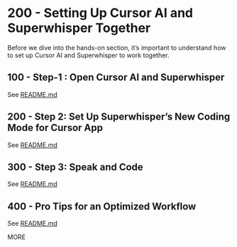 # 200 - Setting Up Cursor AI and Superwhisper Together

Before we dive into the hands-on section, it’s important to understand how to set up Cursor AI and Superwhisper to work together.

## 100 - Step-1 : Open Cursor AI and Superwhisper

See [README.md](./100/README.md)

## 200 - Step 2: Set Up Superwhisper’s New Coding Mode for Cursor App

See [README.md](./200/README.md)

## 300 - Step 3: Speak and Code

See [README.md](./300/README.md)

## 400 - Pro Tips for an Optimized Workflow

See [README.md](./400/README.md)

MORE
